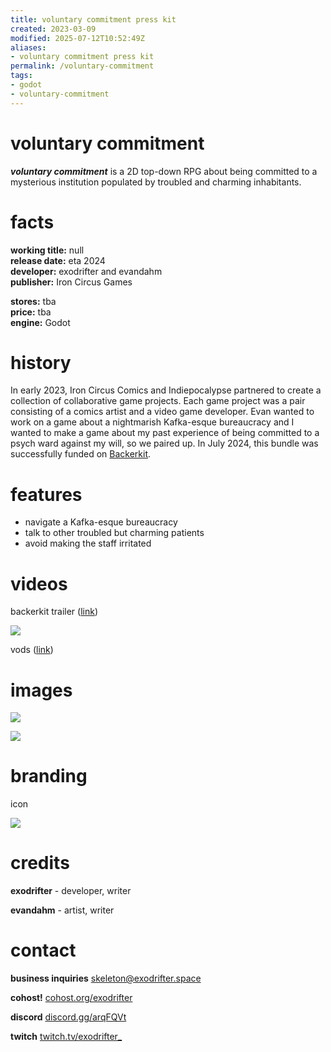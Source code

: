 ```yaml
---
title: voluntary commitment press kit
created: 2023-03-09
modified: 2025-07-12T10:52:49Z
aliases:
- voluntary commitment press kit
permalink: /voluntary-commitment
tags:
- godot
- voluntary-commitment
---
```


# voluntary commitment

_**voluntary commitment**_ is a 2D top-down RPG about being committed to a mysterious institution populated by troubled and charming inhabitants.

# facts

<div class="flex">
<div style="flex-grow: 1">

**working title:** null<br/>
**release date:** eta 2024<br/>
**developer:** exodrifter and evandahm<br/>
**publisher:** Iron Circus Games<br/>

</div>
<div style="flex-grow: 1">

**stores:** tba<br/>
**price:** tba<br/>
**engine:** Godot<br/>

</div>
</div>

# history

In early 2023, Iron Circus Comics and Indiepocalypse partnered to create a collection of collaborative game projects. Each game project was a pair consisting of a comics artist and a video game developer. Evan wanted to work on a game about a nightmarish Kafka-esque bureaucracy and I wanted to make a game about my past experience of being committed to a psych ward against my will, so we paired up. In July 2024, this bundle was successfully funded on [Backerkit](https://www.backerkit.com/c/projects/iron-circus-comics/iron-circus-x-indiepocalypse-say-hello-to-iron-circus-games).

# features

- navigate a Kafka-esque bureaucracy
- talk to other troubled but charming patients
- avoid making the staff irritated

# videos

backerkit trailer ([link](https://www.youtube.com/watch?v=dB1KTTKYbag))

![](https://www.youtube.com/watch?v=dB1KTTKYbag)

vods ([link](https://vods.exodrifter.space/tag/null/))

# images

![](screen-1.png)

![](screen-2.png)

# branding

icon

![](icon.svg)

# credits

**exodrifter** - developer, writer

**evandahm** - artist, writer

# contact

**business inquiries** [skeleton@exodrifter.space](mailto:skeleton@exodrifter.space)

**cohost!** [cohost.org/exodrifter](https://cohost.org/exodrifter)

**discord** [discord.gg/arqFQVt](https://discord.gg/arqFQVt)

**twitch** [twitch.tv/exodrifter_](https://twitch.tv/exodrifter_)
